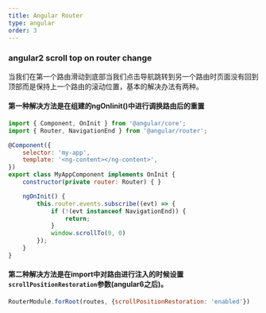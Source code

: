 ```yaml
---
title: Angular Router
type: angular
order: 3
---
```


### angular2 scroll top on router change

当我们在第一个路由滑动到底部当我们点击导航跳转到另一个路由时页面没有回到顶部而是保持上一个路由的滚动位置，基本的解决办法有两种。

#### 第一种解决方法是在组建的ngOnIinit()中进行调换路由后的重置

```js
import { Component, OnInit } from '@angular/core';
import { Router, NavigationEnd } from '@angular/router';

@Component({
    selector: 'my-app',
    template: '<ng-content></ng-content>',
})
export class MyAppComponent implements OnInit {
    constructor(private router: Router) { }

    ngOnInit() {
        this.router.events.subscribe((evt) => {
            if (!(evt instanceof NavigationEnd)) {
                return;
            }
            window.scrollTo(0, 0)
        });
    }
}
````

#### 第二种解决方法是在import中对路由进行注入的时候设置<code>scrollPositionRestoration</code>参数(angular6之后)。

```js
RouterModule.forRoot(routes, {scrollPositionRestoration: 'enabled'})
```